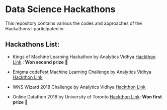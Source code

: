 # Data Science Hackathons

This repository contains various the codes and approaches of the Hackathons I participated in.

## Hackathons List:

* Kings of Machine Learning Hackathon by Analytics Vidhya [Hackthon Link](https://datahack.analyticsvidhya.com/contest/kings-of-machine-learning/) : **Won second prize** 🥈

* Enigma codeFest Machine Learning Challenge by Analytics Vidhya [Hackthon Link](https://datahack.analyticsvidhya.com/contest/enigma-codefest-machine-learning/)

* WNS Wizard 2018 Challenge by Analytics Vidhya [Hackthon Link](https://datahack.analyticsvidhya.com/contest/wns-analytics-hackathon-2018/)

* Online Datathon 2018 by University of Toronto [Hackthon Link](https://www.rotman.utoronto.ca/Degrees/MastersPrograms/SpecializedProgramsBlog/MMA/The-Rotman-MMA-Online-Datathon--And-the-Winners-Are): **Won first prize** 🥇
